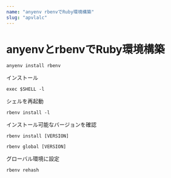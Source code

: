 ```yaml
---
name: "anyenv rbenvでRuby環境構築"
slug: "apvlalc"
---
```


# anyenvとrbenvでRuby環境構築

```
anyenv install rbenv
```

インストール

```
exec $SHELL -l
```

シェルを再起動

```
rbenv install -l
```

インストール可能なバージョンを確認

```
rbenv install [VERSION]
```

```
rbenv global [VERSION]
```

グローバル環境に設定

```
rbenv rehash
```


